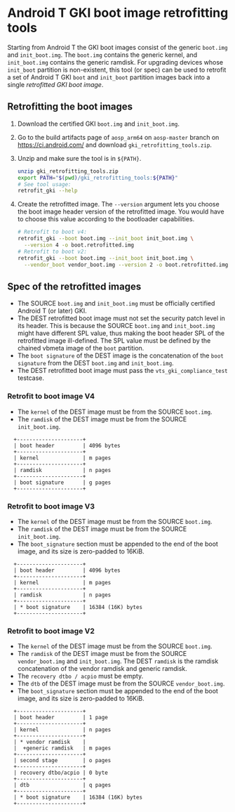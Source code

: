 # Android T GKI boot image retrofitting tools

Starting from Android T the GKI boot images consist of the generic `boot.img`
and `init_boot.img`. The `boot.img` contains the generic kernel, and
`init_boot.img` contains the generic ramdisk.
For upgrading devices whose `init_boot` partition is non-existent, this tool
(or spec) can be used to retrofit a set of Android T GKI `boot` and `init_boot`
partition images back into a single *retrofitted GKI boot image*.

## Retrofitting the boot images

1. Download the certified GKI `boot.img` and `init_boot.img`.
2. Go to the build artifacts page of `aosp_arm64` on `aosp-master` branch on
   https://ci.android.com/ and download `gki_retrofitting_tools.zip`.
3. Unzip and make sure the tool is in `${PATH}`.

   ```bash
   unzip gki_retrofitting_tools.zip
   export PATH="$(pwd)/gki_retrofitting_tools:${PATH}"
   # See tool usage:
   retrofit_gki --help
   ```

4. Create the retrofitted image. The `--version` argument lets you choose the
   boot image header version of the retrofitted image. You would have to choose
   this value according to the bootloader capabilities.

   ```bash
   # Retrofit to boot v4:
   retrofit_gki --boot boot.img --init_boot init_boot.img \
     --version 4 -o boot.retrofitted.img
   # Retrofit to boot v2:
   retrofit_gki --boot boot.img --init_boot init_boot.img \
     --vendor_boot vendor_boot.img --version 2 -o boot.retrofitted.img
   ```

## Spec of the retrofitted images

* The SOURCE `boot.img` and `init_boot.img` must be officially certified Android
  T (or later) GKI.
* The DEST retrofitted boot image must not set the security patch level in its
  header. This is because the SOURCE `boot.img` and `init_boot.img` might have
  different SPL value, thus making the boot header SPL of the retrofitted image
  ill-defined. The SPL value must be defined by the chained vbmeta image of the
  `boot` partition.
* The `boot signature` of the DEST image is the concatenation of the
  `boot signature` from the DEST `boot.img` and `init_boot.img`.
* The DEST retrofitted boot image must pass the `vts_gki_compliance_test`
  testcase.

### Retrofit to boot image V4

* The `kernel` of the DEST image must be from the SOURCE `boot.img`.
* The `ramdisk` of the DEST image must be from the SOURCE `init_boot.img`.

```
  +---------------------+
  | boot header         | 4096 bytes
  +---------------------+
  | kernel              | m pages
  +---------------------+
  | ramdisk             | n pages
  +---------------------+
  | boot signature      | g pages
  +---------------------+
```

### Retrofit to boot image V3

* The `kernel` of the DEST image must be from the SOURCE `boot.img`.
* The `ramdisk` of the DEST image must be from the SOURCE `init_boot.img`.
* The `boot_signature` section must be appended to the end of the boot image,
  and its size is zero-padded to 16KiB.

```
  +---------------------+
  | boot header         | 4096 bytes
  +---------------------+
  | kernel              | m pages
  +---------------------+
  | ramdisk             | n pages
  +---------------------+
  | * boot signature    | 16384 (16K) bytes
  +---------------------+
```

### Retrofit to boot image V2

* The `kernel` of the DEST image must be from the SOURCE `boot.img`.
* The `ramdisk` of the DEST image must be from the SOURCE `vendor_boot.img` and
  `init_boot.img`. The DEST `ramdisk` is the ramdisk concatenation of the vendor
  ramdisk and generic ramdisk.
* The `recovery dtbo / acpio` must be empty.
* The `dtb` of the DEST image must be from the SOURCE `vendor_boot.img`.
* The `boot_signature` section must be appended to the end of the boot image,
  and its size is zero-padded to 16KiB.

```
  +---------------------+
  | boot header         | 1 page
  +---------------------+
  | kernel              | n pages
  +---------------------+
  | * vendor ramdisk    |
  |  +generic ramdisk   | m pages
  +---------------------+
  | second stage        | o pages
  +---------------------+
  | recovery dtbo/acpio | 0 byte
  +---------------------+
  | dtb                 | q pages
  +---------------------+
  | * boot signature    | 16384 (16K) bytes
  +---------------------+
```
